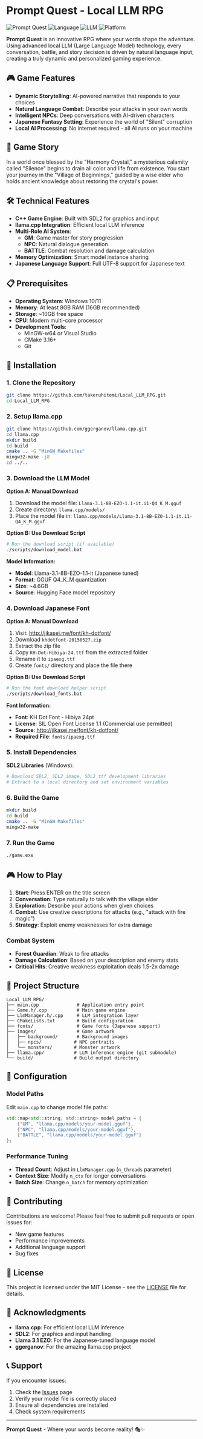 # Prompt Quest - Local LLM RPG

![Prompt Quest](https://img.shields.io/badge/Game-Prompt%20Quest-blue)
![Language](https://img.shields.io/badge/Language-C%2B%2B-blue)
![LLM](https://img.shields.io/badge/LLM-Llama%203.1%208B-green)
![Platform](https://img.shields.io/badge/Platform-Windows-lightgrey)

**Prompt Quest** is an innovative RPG where your words shape the adventure. Using advanced local LLM (Large Language Model) technology, every conversation, battle, and story decision is driven by natural language input, creating a truly dynamic and personalized gaming experience.

## 🎮 Game Features

- **Dynamic Storytelling**: AI-powered narrative that responds to your choices
- **Natural Language Combat**: Describe your attacks in your own words
- **Intelligent NPCs**: Deep conversations with AI-driven characters
- **Japanese Fantasy Setting**: Experience the world of "Silent" corruption
- **Local AI Processing**: No internet required - all AI runs on your machine

## 🎯 Game Story

In a world once blessed by the "Harmony Crystal," a mysterious calamity called "Silence" begins to drain all color and life from existence. You start your journey in the "Village of Beginnings," guided by a wise elder who holds ancient knowledge about restoring the crystal's power.

## 🛠️ Technical Features

- **C++ Game Engine**: Built with SDL2 for graphics and input
- **llama.cpp Integration**: Efficient local LLM inference
- **Multi-Role AI System**: 
  - **GM**: Game master for story progression
  - **NPC**: Natural dialogue generation  
  - **BATTLE**: Combat resolution and damage calculation
- **Memory Optimization**: Smart model instance sharing
- **Japanese Language Support**: Full UTF-8 support for Japanese text

## 📋 Prerequisites

- **Operating System**: Windows 10/11
- **Memory**: At least 8GB RAM (16GB recommended)
- **Storage**: ~10GB free space
- **CPU**: Modern multi-core processor
- **Development Tools**: 
  - MinGW-w64 or Visual Studio
  - CMake 3.16+
  - Git

## 🚀 Installation

### 1. Clone the Repository
```bash
git clone https://github.com/takeruhitomi/Local_LLM_RPG.git
cd Local_LLM_RPG
```

### 2. Setup llama.cpp
```bash
git clone https://github.com/ggerganov/llama.cpp.git
cd llama.cpp
mkdir build
cd build
cmake .. -G "MinGW Makefiles"
mingw32-make -j8
cd ../..
```

### 3. Download the LLM Model

**Option A: Manual Download**
1. Download the model file: `Llama-3.1-8B-EZO-1.1-it.i1-Q4_K_M.gguf`
2. Create directory: `llama.cpp/models/`  
3. Place the model file in: `llama.cpp/models/Llama-3.1-8B-EZO-1.1-it.i1-Q4_K_M.gguf`

**Option B: Use Download Script**
```bash
# Run the download script (if available)
./scripts/download_model.bat
```

**Model Information:**
- **Model**: Llama-3.1-8B-EZO-1.1-it (Japanese tuned)
- **Format**: GGUF Q4_K_M quantization
- **Size**: ~4.6GB
- **Source**: Hugging Face model repository

### 4. Download Japanese Font

**Option A: Manual Download**
1. Visit: http://jikasei.me/font/kh-dotfont/
2. Download `khdotfont-20150527.zip`
3. Extract the zip file
4. Copy `KH-Dot-Hibiya-24.ttf` from the extracted folder
5. Rename it to `ipaexg.ttf`
6. Create `fonts/` directory and place the file there

**Option B: Use Download Script**
```bash
# Run the font download helper script
./scripts/download_fonts.bat
```

**Font Information:**
- **Font**: KH Dot Font - Hibiya 24pt
- **License**: SIL Open Font License 1.1 (Commercial use permitted)
- **Source**: http://jikasei.me/font/kh-dotfont/
- **Required File**: `fonts/ipaexg.ttf`

### 5. Install Dependencies

**SDL2 Libraries** (Windows):
```bash
# Download SDL2, SDL2_image, SDL2_ttf development libraries
# Extract to a local directory and set environment variables
```

### 6. Build the Game
```bash
mkdir build
cd build
cmake .. -G "MinGW Makefiles"
mingw32-make
```

### 7. Run the Game
```bash
./game.exe
```

## 🎮 How to Play

1. **Start**: Press ENTER on the title screen
2. **Conversation**: Type naturally to talk with the village elder
3. **Exploration**: Describe your actions when given choices
4. **Combat**: Use creative descriptions for attacks (e.g., "attack with fire magic")
5. **Strategy**: Exploit enemy weaknesses for extra damage

### Combat System
- **Forest Guardian**: Weak to fire attacks
- **Damage Calculation**: Based on your description and enemy stats
- **Critical Hits**: Creative weakness exploitation deals 1.5-2x damage

## 📁 Project Structure

```
Local_LLM_RPG/
├── main.cpp              # Application entry point
├── Game.h/.cpp           # Main game engine
├── LlmManager.h/.cpp     # LLM integration layer
├── CMakeLists.txt        # Build configuration
├── fonts/                # Game fonts (Japanese support)
├── images/               # Game artwork
│   ├── background/       # Background images
│   ├── npcs/            # NPC portraits
│   └── monsters/        # Monster artwork
├── llama.cpp/           # LLM inference engine (git submodule)
└── build/               # Build output directory
```

## 🔧 Configuration

### Model Paths
Edit `main.cpp` to change model file paths:
```cpp
std::map<std::string, std::string> model_paths = {
    {"GM", "llama.cpp/models/your-model.gguf"},
    {"NPC", "llama.cpp/models/your-model.gguf"},
    {"BATTLE", "llama.cpp/models/your-model.gguf"}
};
```

### Performance Tuning
- **Thread Count**: Adjust in `LlmManager.cpp` (`n_threads` parameter)
- **Context Size**: Modify `n_ctx` for longer conversations  
- **Batch Size**: Change `n_batch` for memory optimization

## 🤝 Contributing

Contributions are welcome! Please feel free to submit pull requests or open issues for:
- New game features
- Performance improvements
- Additional language support
- Bug fixes

## 📄 License

This project is licensed under the MIT License - see the [LICENSE](LICENSE) file for details.

## 🙏 Acknowledgments

- **llama.cpp**: For efficient local LLM inference
- **SDL2**: For graphics and input handling
- **Llama 3.1 EZO**: For the Japanese-tuned language model
- **ggerganov**: For the amazing llama.cpp project

## 📞 Support

If you encounter issues:
1. Check the [Issues](https://github.com/takeruhitomi/Local_LLM_RPG/issues) page
2. Verify your model file is correctly placed
3. Ensure all dependencies are installed
4. Check system requirements

---

**Prompt Quest** - Where your words become reality! 🎭✨
